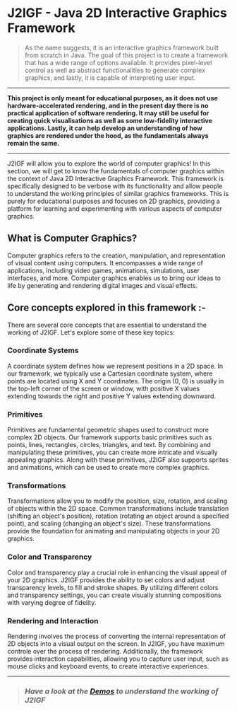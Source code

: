 # J2IGF - Java 2D Interactive Graphics Framework

> As the name suggests, it is an interactive graphics framework built from scratch in Java. The goal of this project is
> to create a framework that has a wide range of options available. It provides pixel-level control as well as abstract
> functionalities to generate complex graphics, and lastly, it is capable of interpreting user input.

---

<b>This project is only meant for educational purposes, as it does not use hardware-accelerated rendering, and in the
present day there is no practical application of software rendering. It may still be useful for creating quick
visualisations as well as some low-fidelity interactive applications. Lastly, it can help develop an understanding
of how graphics are rendered under the hood, as the fundamentals always remain the same.</b>

---

J2IGF will allow you to explore the world of computer graphics! In this section, we will get to know the fundamentals of
computer graphics within the context of Java 2D Interactive Graphics Framework. This framework is specifically designed
to be verbose with its functionality and allow people to understand the working principles of similar graphics
frameworks. This is purely for educational purposes and focuses on 2D graphics, providing a platform for learning and
experimenting with various aspects of computer graphics.

## What is Computer Graphics?

Computer graphics refers to the creation, manipulation, and representation of visual content using computers. It
encompasses a wide range of applications, including video games, animations, simulations, user interfaces, and more.
Computer graphics enables us to bring our ideas to life by generating and rendering digital images and visual effects.

## Core concepts explored in this framework :-

There are several core concepts that are essential to understand the working of J2IGF. Let's explore some of these key
topics:

### Coordinate Systems

A coordinate system defines how we represent positions in a 2D space. In our framework, we typically use a Cartesian
coordinate system, where points are located using X and Y coordinates. The origin (0, 0) is usually in the top-left
corner of the screen or window, with positive X values extending towards the right and positive Y values extending
downward.

### Primitives

Primitives are fundamental geometric shapes used to construct more complex 2D objects. Our framework supports basic
primitives such as points, lines, rectangles, circles, triangles, and text. By combining and manipulating these
primitives, you can create more intricate and visually appealing graphics. Along with these primitives, J2IGF also
supports sprites and animations, which can be used to create more complex graphics.

### Transformations

Transformations allow you to modify the position, size, rotation, and scaling of objects within the 2D space. Common
transformations include translation (shifting an object's position), rotation (rotating an object around a specified
point), and scaling (changing an object's size). These transformations provide the foundation for animating and
manipulating objects in your 2D graphics.

### Color and Transparency

Color and transparency play a crucial role in enhancing the visual appeal of your 2D graphics. J2IGF provides the
ability to set colors and adjust transparency levels, to fill and stroke shapes. By utilizing different colors and
transparency settings, you can create visually stunning compositions with varying degree of fidelity.

### Rendering and Interaction

Rendering involves the process of converting the internal representation of 2D objects into a visual output on the
screen. In J2IGF, you have maximum controle over the process of rendering. Additionally, the framework provides
interaction capabilities, allowing you to capture user input, such as mouse clicks and keyboard events, to create
interactive experiences.

---

> ### *Have a look at the [Demos](./src/demo/j2igf) to understand the working of J2IGF*

